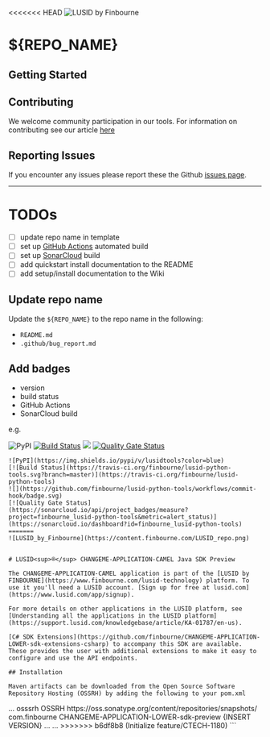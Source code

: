 <<<<<<< HEAD
![LUSID by Finbourne](https://content.finbourne.com/LUSID_repo.png)

# ${REPO_NAME}

## Getting Started

## Contributing

We welcome community participation in our tools. For information on contributing see our article [here](/finbourne/${REPO_NAME}/docs)

## Reporting Issues
If you encounter any issues please report these the Github [issues page](https://github.com/finbourne/${REPO_NAME}/issues).

---

# TODOs

- [ ] update repo name in template
- [ ] set up [GitHub Actions](https://docs.github.com/en/actions) automated build
- [ ] set up [SonarCloud](https://sonarcloud.io/organizations/finbourne/projects) build
- [ ] add quickstart install documentation to the README
- [ ] add setup/install documentation to the Wiki

## Update repo name

Update the `${REPO_NAME}` to the repo name in the following:
* `README.md`
* `.github/bug_report.md`

## Add badges
* version
* build status
* GitHub Actions
* SonarCloud build

e.g.

![PyPI](https://img.shields.io/pypi/v/lusidtools?color=blue)
[![Build Status](https://travis-ci.org/finbourne/lusid-python-tools.svg?branch=master)](https://travis-ci.org/finbourne/lusid-python-tools)
![](https://github.com/finbourne/lusid-python-tools/workflows/commit-hook/badge.svg)
[![Quality Gate Status](https://sonarcloud.io/api/project_badges/measure?project=finbourne_lusid-python-tools&metric=alert_status)](https://sonarcloud.io/dashboard?id=finbourne_lusid-python-tools)

```
![PyPI](https://img.shields.io/pypi/v/lusidtools?color=blue)
[![Build Status](https://travis-ci.org/finbourne/lusid-python-tools.svg?branch=master)](https://travis-ci.org/finbourne/lusid-python-tools)
![](https://github.com/finbourne/lusid-python-tools/workflows/commit-hook/badge.svg)
[![Quality Gate Status](https://sonarcloud.io/api/project_badges/measure?project=finbourne_lusid-python-tools&metric=alert_status)](https://sonarcloud.io/dashboard?id=finbourne_lusid-python-tools)
=======
![LUSID_by_Finbourne](https://content.finbourne.com/LUSID_repo.png)


# LUSID<sup>®</sup> CHANGEME-APPLICATION-CAMEL Java SDK Preview

The CHANGEME-APPLICATION-CAMEL application is part of the [LUSID by FINBOURNE](https://www.finbourne.com/lusid-technology) platform. To use it you'll need a LUSID account. [Sign up for free at lusid.com](https://www.lusid.com/app/signup).

For more details on other applications in the LUSID platform, see [Understanding all the applications in the LUSID platform](https://support.lusid.com/knowledgebase/article/KA-01787/en-us).

[C# SDK Extensions](https://github.com/finbourne/CHANGEME-APPLICATION-LOWER-sdk-extensions-csharp) to accompany this SDK are available. These provides the user with additional extensions to make it easy to configure and use the API endpoints.

## Installation

Maven artifacts can be downloaded from the Open Source Software Repository Hosting (OSSRH) by adding the following to your pom.xml

```
<project>
  ...
  <repositories>
    <repository>
      <id>osssrh</id>
      <name>OSSRH</name>
      <url>https://oss.sonatype.org/content/repositories/snapshots/</url>
    </repository>
  </repositories>

  <dependencies>
    <dependency>
      <groupId>com.finbourne</groupId>
      <artifactId>CHANGEME-APPLICATION-LOWER-sdk-preview</artifactId>
      <version>{INSERT VERSION}</version>
    </dependency>
    ...
  </dependencies>
  ...
</project>
>>>>>>> b6df8b8 (Initialize feature/CTECH-1180)
```
